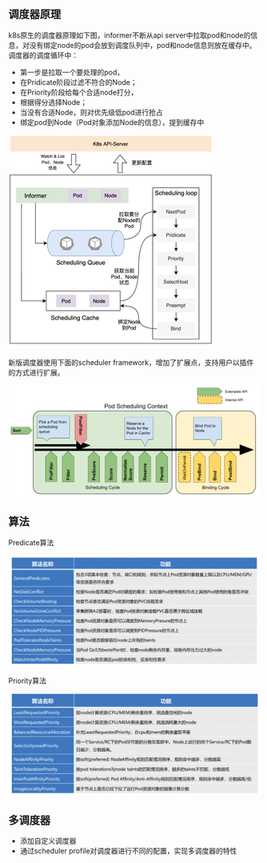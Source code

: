 ## 调度器原理

k8s原生的调度器原理如下图，informer不断从api server中拉取pod和node的信息，对没有绑定node的pod会放到调度队列中，pod和node信息则放在缓存中。调度器的调度循环中：

* 第一步是拉取一个要处理的pod，
* 在Pridicate阶段过滤不符合的Node；
* 在Priority阶段给每个合适node打分，
* 根据得分选择Node；
* 当没有合适Node，则对优先级低pod进行抢占
* 绑定pod到Node（Pod对象添加Node的信息），提到缓存中

<img src="../pics/调度原理.png" alt="image-20220316162837894" style="zoom:50%;" />

新版调度器使用下面的scheduler framework，增加了扩展点，支持用户以插件的方式进行扩展。

![img](../pics/scheduling-framework-extensions.png)

## 算法

Predicate算法

![image-20220316163550339](../pics/predicate算法.png)

Priority算法

![image-20220316163719053](../pics/Priority算法.png)

## 多调度器

* 添加自定义调度器
* 通过scheduler profile对调度器进行不同的配置，实现多调度器的特性
